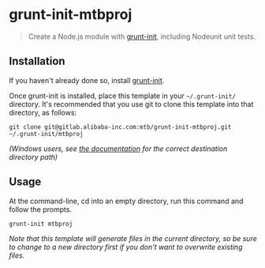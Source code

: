 # grunt-init-mtbproj

> Create a Node.js module with [grunt-init][], including Nodeunit unit tests.

[grunt-init]: http://gruntjs.com/project-scaffolding

## Installation
If you haven't already done so, install [grunt-init][].

Once grunt-init is installed, place this template in your `~/.grunt-init/` directory. It's recommended that you use git to clone this template into that directory, as follows:

```
git clone git@gitlab.alibaba-inc.com:mtb/grunt-init-mtbproj.git ~/.grunt-init/mtbproj
```

_(Windows users, see [the documentation][grunt-init] for the correct destination directory path)_

## Usage

At the command-line, cd into an empty directory, run this command and follow the prompts.

```
grunt-init mtbproj
```

_Note that this template will generate files in the current directory, so be sure to change to a new directory first if you don't want to overwrite existing files._
